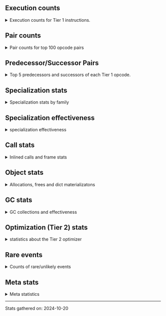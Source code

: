 ## Execution counts

<details>
<summary> Execution counts for Tier 1 instructions. </summary>


The "miss ratio" column shows the percentage of times the instruction
executed that it deoptimized. When this happens, the base unspecialized
instruction is not counted.

<table>
<thead>
<tr>
<th align="left">Name</th>
<th align="right">Base Count</th>
<th align="right">Head Count</th>
<th align="right">Change</th>
</tr>
</thead>
<tbody>
<tr>
<td align="left">JUMP_BACKWARD</td>
<td align="right">61,138,950</td>
<td align="right">15,171</td>
<td align="right">-100.0%</td>
</tr>
<tr>
<td align="left">FOR_ITER_LIST</td>
<td align="right">6,237,100</td>
<td align="right">4,960</td>
<td align="right">-99.9%</td>
</tr>
<tr>
<td align="left">CALL_ISINSTANCE</td>
<td align="right">5,337,130</td>
<td align="right">8,782</td>
<td align="right">-99.8%</td>
</tr>
<tr>
<td align="left">FOR_ITER_RANGE</td>
<td align="right">88,320</td>
<td align="right">840</td>
<td align="right">-99.0%</td>
</tr>
<tr>
<td align="left">CONVERT_VALUE</td>
<td align="right">6,060</td>
<td align="right">1,060</td>
<td align="right">-82.5%</td>
</tr>
<tr>
<td align="left">FOR_ITER_TUPLE</td>
<td align="right">75,801,030</td>
<td align="right">13,624,637</td>
<td align="right">-82.0%</td>
</tr>
<tr>
<td align="left">STORE_SUBSCR_LIST_INT</td>
<td align="right">4,780</td>
<td align="right">920</td>
<td align="right">-80.8%</td>
</tr>
<tr>
<td align="left">LIST_APPEND</td>
<td align="right">42,367,560</td>
<td align="right">8,860,014</td>
<td align="right">-79.1%</td>
</tr>
<tr>
<td align="left">BUILD_STRING</td>
<td align="right">11,080</td>
<td align="right">3,060</td>
<td align="right">-72.4%</td>
</tr>
<tr>
<td align="left">FORMAT_SIMPLE</td>
<td align="right">13,100</td>
<td align="right">3,980</td>
<td align="right">-69.6%</td>
</tr>
<tr>
<td align="left">CALL_BUILTIN_FAST_WITH_KEYWORDS</td>
<td align="right">25,580</td>
<td align="right">8,180</td>
<td align="right">-68.0%</td>
</tr>
<tr>
<td align="left">STORE_FAST_LOAD_FAST</td>
<td align="right">8,100</td>
<td align="right">2,820</td>
<td align="right">-65.2%</td>
</tr>
<tr>
<td align="left">SWAP</td>
<td align="right">50,767,240</td>
<td align="right">17,973,428</td>
<td align="right">-64.6%</td>
</tr>
<tr>
<td align="left">UNPACK_SEQUENCE_TWO_TUPLE</td>
<td align="right">12,520</td>
<td align="right">4,540</td>
<td align="right">-63.7%</td>
</tr>
<tr>
<td align="left">LOAD_NAME</td>
<td align="right">66,560</td>
<td align="right">24,220</td>
<td align="right">-63.6%</td>
</tr>
<tr>
<td align="left">BINARY_SUBSCR_LIST_INT</td>
<td align="right">1,720</td>
<td align="right">680</td>
<td align="right">-60.5%</td>
</tr>
<tr>
<td align="left">STORE_FAST</td>
<td align="right">125,118,640</td>
<td align="right">59,035,239</td>
<td align="right">-52.8%</td>
</tr>
<tr>
<td align="left">CALL_NON_PY_GENERAL</td>
<td align="right">81,239,300</td>
<td align="right">39,122,614</td>
<td align="right">-51.8%</td>
</tr>
<tr>
<td align="left">STORE_FAST_STORE_FAST</td>
<td align="right">7,960</td>
<td align="right">3,840</td>
<td align="right">-51.8%</td>
</tr>
<tr>
<td align="left">LOAD_ATTR_MODULE</td>
<td align="right">45,660</td>
<td align="right">23,324</td>
<td align="right">-48.9%</td>
</tr>
<tr>
<td align="left">CALL_TYPE_1</td>
<td align="right">16,836,580</td>
<td align="right">8,856,734</td>
<td align="right">-47.4%</td>
</tr>
<tr>
<td align="left">LOAD_FAST_AND_CLEAR</td>
<td align="right">16,837,500</td>
<td align="right">8,858,054</td>
<td align="right">-47.4%</td>
</tr>
<tr>
<td align="left">BUILD_LIST</td>
<td align="right">16,841,920</td>
<td align="right">8,862,474</td>
<td align="right">-47.4%</td>
</tr>
<tr>
<td align="left">CALL_METHOD_DESCRIPTOR_NOARGS</td>
<td align="right">3,180</td>
<td align="right">1,760</td>
<td align="right">-44.7%</td>
</tr>
<tr>
<td align="left">TO_BOOL_STR</td>
<td align="right">7,540</td>
<td align="right">4,220</td>
<td align="right">-44.0%</td>
</tr>
<tr>
<td align="left">POP_TOP</td>
<td align="right">12,981,880</td>
<td align="right">7,665,038</td>
<td align="right">-41.0%</td>
</tr>
<tr>
<td align="left">LOAD_ATTR_METHOD_NO_DICT</td>
<td align="right">34,060</td>
<td align="right">20,400</td>
<td align="right">-40.1%</td>
</tr>
<tr>
<td align="left">CALL_METHOD_DESCRIPTOR_O</td>
<td align="right">12,040</td>
<td align="right">7,400</td>
<td align="right">-38.5%</td>
</tr>
<tr>
<td align="left">STORE_SUBSCR_DICT</td>
<td align="right">8,120</td>
<td align="right">5,200</td>
<td align="right">-36.0%</td>
</tr>
<tr>
<td align="left">BINARY_SLICE</td>
<td align="right">1,200</td>
<td align="right">780</td>
<td align="right">-35.0%</td>
</tr>
<tr>
<td align="left">LOAD_GLOBAL_MODULE</td>
<td align="right">180,798,770</td>
<td align="right">117,631,890</td>
<td align="right">-34.9%</td>
</tr>
<tr>
<td align="left">TO_BOOL_NONE</td>
<td align="right">1,700</td>
<td align="right">1,120</td>
<td align="right">-34.1%</td>
</tr>
<tr>
<td align="left">LOAD_FAST</td>
<td align="right">154,387,480</td>
<td align="right">101,803,368</td>
<td align="right">-34.1%</td>
</tr>
<tr>
<td align="left">GET_ITER</td>
<td align="right">26,186,320</td>
<td align="right">17,724,146</td>
<td align="right">-32.3%</td>
</tr>
<tr>
<td align="left">STORE_NAME</td>
<td align="right">28,920</td>
<td align="right">20,020</td>
<td align="right">-30.8%</td>
</tr>
<tr>
<td align="left">BINARY_SUBSCR_GETITEM</td>
<td align="right">960</td>
<td align="right">680</td>
<td align="right">-29.2%</td>
</tr>
<tr>
<td align="left">BINARY_SUBSCR_STR_INT</td>
<td align="right">3,240</td>
<td align="right">2,340</td>
<td align="right">-27.8%</td>
</tr>
<tr>
<td align="left">COMPARE_OP_FLOAT</td>
<td align="right">360</td>
<td align="right">260</td>
<td align="right">-27.8%</td>
</tr>
<tr>
<td align="left">BINARY_OP_ADD_UNICODE</td>
<td align="right">8,720</td>
<td align="right">6,300</td>
<td align="right">-27.8%</td>
</tr>
<tr>
<td align="left">CALL_BOUND_METHOD_EXACT_ARGS</td>
<td align="right">4,440</td>
<td align="right">3,240</td>
<td align="right">-27.0%</td>
</tr>
<tr>
<td align="left">CONTAINS_OP_SET</td>
<td align="right">6,060</td>
<td align="right">4,440</td>
<td align="right">-26.7%</td>
</tr>
<tr>
<td align="left">EXTENDED_ARG</td>
<td align="right">11,440</td>
<td align="right">8,480</td>
<td align="right">-25.9%</td>
</tr>
<tr>
<td align="left">LOAD_GLOBAL_BUILTIN</td>
<td align="right">54,492,800</td>
<td align="right">40,540,906</td>
<td align="right">-25.6%</td>
</tr>
<tr>
<td align="left">POP_JUMP_IF_NOT_NONE</td>
<td align="right">13,320</td>
<td align="right">9,918</td>
<td align="right">-25.5%</td>
</tr>
<tr>
<td align="left">CALL_PY_EXACT_ARGS</td>
<td align="right">31,680,840</td>
<td align="right">23,716,918</td>
<td align="right">-25.1%</td>
</tr>
<tr>
<td align="left">MAP_ADD</td>
<td align="right">8,740</td>
<td align="right">6,620</td>
<td align="right">-24.3%</td>
</tr>
<tr>
<td align="left">CONTAINS_OP_DICT</td>
<td align="right">7,110</td>
<td align="right">5,402</td>
<td align="right">-24.0%</td>
</tr>
<tr>
<td align="left">CALL_BUILTIN_O</td>
<td align="right">5,840</td>
<td align="right">4,600</td>
<td align="right">-21.2%</td>
</tr>
<tr>
<td align="left">BINARY_OP_ADD_INT</td>
<td align="right">3,780</td>
<td align="right">2,980</td>
<td align="right">-21.2%</td>
</tr>
<tr>
<td align="left">FOR_ITER</td>
<td align="right">5,201,240</td>
<td align="right">4,110,600</td>
<td align="right">-21.0%</td>
</tr>
<tr>
<td align="left">RESUME_CHECK</td>
<td align="right">41,792,450</td>
<td align="right">33,170,089</td>
<td align="right">-20.6%</td>
</tr>
<tr>
<td align="left">STORE_SUBSCR</td>
<td align="right">920</td>
<td align="right">740</td>
<td align="right">-19.6%</td>
</tr>
<tr>
<td align="left">LOAD_ATTR_METHOD_WITH_VALUES</td>
<td align="right">4,400</td>
<td align="right">3,540</td>
<td align="right">-19.5%</td>
</tr>
<tr>
<td align="left">COMPARE_OP_STR</td>
<td align="right">8,340</td>
<td align="right">6,780</td>
<td align="right">-18.7%</td>
</tr>
<tr>
<td align="left">LOAD_ATTR_INSTANCE_VALUE</td>
<td align="right">29,220</td>
<td align="right">23,900</td>
<td align="right">-18.2%</td>
</tr>
<tr>
<td align="left">BINARY_OP_SUBTRACT_INT</td>
<td align="right">2,540</td>
<td align="right">2,080</td>
<td align="right">-18.1%</td>
</tr>
<tr>
<td align="left">STORE_ATTR</td>
<td align="right">6,760</td>
<td align="right">5,640</td>
<td align="right">-16.6%</td>
</tr>
<tr>
<td align="left">LOAD_SPECIAL</td>
<td align="right">4,000</td>
<td align="right">3,360</td>
<td align="right">-16.0%</td>
</tr>
<tr>
<td align="left">CALL_BUILTIN_CLASS</td>
<td align="right">2,680</td>
<td align="right">2,260</td>
<td align="right">-15.7%</td>
</tr>
<tr>
<td align="left">CALL_LEN</td>
<td align="right">9,440</td>
<td align="right">7,980</td>
<td align="right">-15.5%</td>
</tr>
<tr>
<td align="left">COMPARE_OP_INT</td>
<td align="right">11,600</td>
<td align="right">9,840</td>
<td align="right">-15.2%</td>
</tr>
<tr>
<td align="left">PUSH_NULL</td>
<td align="right">4,774,880</td>
<td align="right">4,113,822</td>
<td align="right">-13.8%</td>
</tr>
<tr>
<td align="left">CALL_PY_GENERAL</td>
<td align="right">4,758,660</td>
<td align="right">4,102,022</td>
<td align="right">-13.8%</td>
</tr>
<tr>
<td align="left">BINARY_SUBSCR_DICT</td>
<td align="right">2,660</td>
<td align="right">2,300</td>
<td align="right">-13.5%</td>
</tr>
<tr>
<td align="left">TO_BOOL_INT</td>
<td align="right">2,480</td>
<td align="right">2,160</td>
<td align="right">-12.9%</td>
</tr>
<tr>
<td align="left">LOAD_FAST_LOAD_FAST</td>
<td align="right">50,798,650</td>
<td align="right">44,862,432</td>
<td align="right">-11.7%</td>
</tr>
<tr>
<td align="left">STORE_ATTR_INSTANCE_VALUE</td>
<td align="right">11,400</td>
<td align="right">10,160</td>
<td align="right">-10.9%</td>
</tr>
<tr>
<td align="left">LOAD_FAST_CHECK</td>
<td align="right">940</td>
<td align="right">840</td>
<td align="right">-10.6%</td>
</tr>
<tr>
<td align="left">DICT_MERGE</td>
<td align="right">1,000</td>
<td align="right">900</td>
<td align="right">-10.0%</td>
</tr>
<tr>
<td align="left">BINARY_SUBSCR_TUPLE_INT</td>
<td align="right">2,640</td>
<td align="right">2,400</td>
<td align="right">-9.1%</td>
</tr>
<tr>
<td align="left">BUILD_TUPLE</td>
<td align="right">7,660</td>
<td align="right">7,060</td>
<td align="right">-7.8%</td>
</tr>
<tr>
<td align="left">NOP</td>
<td align="right">9,519,280</td>
<td align="right">8,867,874</td>
<td align="right">-6.8%</td>
</tr>
<tr>
<td align="left">CALL_LIST_APPEND</td>
<td align="right">2,060</td>
<td align="right">1,920</td>
<td align="right">-6.8%</td>
</tr>
<tr>
<td align="left">TO_BOOL_LIST</td>
<td align="right">1,220</td>
<td align="right">1,160</td>
<td align="right">-4.9%</td>
</tr>
<tr>
<td align="left">COPY</td>
<td align="right">12,760</td>
<td align="right">12,260</td>
<td align="right">-3.9%</td>
</tr>
<tr>
<td align="left">CONTAINS_OP</td>
<td align="right">16,846,200</td>
<td align="right">16,217,122</td>
<td align="right">-3.7%</td>
</tr>
<tr>
<td align="left">LOAD_ATTR_SLOT</td>
<td align="right">4,800</td>
<td align="right">4,660</td>
<td align="right">-2.9%</td>
</tr>
<tr>
<td align="left">POP_JUMP_IF_FALSE</td>
<td align="right">40,781,750</td>
<td align="right">40,138,249</td>
<td align="right">-1.6%</td>
</tr>
<tr>
<td align="left">BINARY_OP</td>
<td align="right">5,840</td>
<td align="right">5,780</td>
<td align="right">-1.0%</td>
</tr>
<tr>
<td align="left">LOAD_DEREF</td>
<td align="right">8,760</td>
<td align="right">8,680</td>
<td align="right">-0.9%</td>
</tr>
<tr>
<td align="left">POP_JUMP_IF_NONE</td>
<td align="right">1,070,480</td>
<td align="right">1,078,632</td>
<td align="right">0.8%</td>
</tr>
<tr>
<td align="left">CALL_FUNCTION_EX</td>
<td align="right">16,837,640</td>
<td align="right">16,874,504</td>
<td align="right">0.2%</td>
</tr>
<tr>
<td align="left">RETURN_VALUE</td>
<td align="right">32,762,210</td>
<td align="right">32,822,589</td>
<td align="right">0.2%</td>
</tr>
<tr>
<td align="left">LOAD_ATTR</td>
<td align="right">12,356,800</td>
<td align="right">12,379,418</td>
<td align="right">0.2%</td>
</tr>
<tr>
<td align="left">LOAD_ATTR_CLASS</td>
<td align="right">9,503,160</td>
<td align="right">9,519,544</td>
<td align="right">0.2%</td>
</tr>
<tr>
<td align="left">JUMP_FORWARD</td>
<td align="right">4,755,160</td>
<td align="right">4,763,172</td>
<td align="right">0.2%</td>
</tr>
<tr>
<td align="left">TO_BOOL_BOOL</td>
<td align="right">16,035,230</td>
<td align="right">16,010,424</td>
<td align="right">-0.2%</td>
</tr>
<tr>
<td align="left">IS_OP</td>
<td align="right">43,797,240</td>
<td align="right">43,856,320</td>
<td align="right">0.1%</td>
</tr>
<tr>
<td align="left">BUILD_MAP</td>
<td align="right">4,759,910</td>
<td align="right">4,766,314</td>
<td align="right">0.1%</td>
</tr>
<tr>
<td align="left">POP_JUMP_IF_TRUE</td>
<td align="right">39,622,460</td>
<td align="right">39,660,422</td>
<td align="right">0.1%</td>
</tr>
<tr>
<td align="left">LOAD_CONST</td>
<td align="right">26,201,210</td>
<td align="right">26,185,256</td>
<td align="right">-0.1%</td>
</tr>
<tr>
<td align="left">RETURN_CONST</td>
<td align="right">5,345,120</td>
<td align="right">5,343,940</td>
<td align="right">-0.0%</td>
</tr>
<tr>
<td align="left">CALL_BUILTIN_FAST</td>
<td align="right">15,993,060</td>
<td align="right">15,990,453</td>
<td align="right">-0.0%</td>
</tr>
<tr>
<td align="left">CALL_METHOD_DESCRIPTOR_FAST</td>
<td align="right">4,768,220</td>
<td align="right">4,768,652</td>
<td align="right">0.0%</td>
</tr>
<tr>
<td align="left">BINARY_SUBSCR</td>
<td align="right">251,520</td>
<td align="right">251,518</td>
<td align="right">-0.0%</td>
</tr>
<tr>
<td align="left">INTERPRETER_EXIT</td>
<td align="right">5,343,150</td>
<td align="right">5,343,149</td>
<td align="right">-0.0%</td>
</tr>
<tr>
<td align="left">LOAD_ATTR_CLASS_WITH_METACLASS_CHECK</td>
<td align="right">4,165,800</td>
<td align="right">4,165,800</td>
<td align="right">0.0%</td>
</tr>
<tr>
<td align="left">CHECK_EXC_MATCH</td>
<td align="right">3,687,900</td>
<td align="right">3,687,900</td>
<td align="right">0.0%</td>
</tr>
<tr>
<td align="left">POP_EXCEPT</td>
<td align="right">3,687,900</td>
<td align="right">3,687,900</td>
<td align="right">0.0%</td>
</tr>
<tr>
<td align="left">PUSH_EXC_INFO</td>
<td align="right">3,687,900</td>
<td align="right">3,687,900</td>
<td align="right">0.0%</td>
</tr>
<tr>
<td align="left">RAISE_VARARGS</td>
<td align="right">3,686,400</td>
<td align="right">3,686,400</td>
<td align="right">0.0%</td>
</tr>
<tr>
<td align="left">MAKE_FUNCTION</td>
<td align="right">8,800</td>
<td align="right">8,800</td>
<td align="right">0.0%</td>
</tr>
<tr>
<td align="left">CALL</td>
<td align="right">5,860</td>
<td align="right">5,860</td>
<td align="right">0.0%</td>
</tr>
<tr>
<td align="left">COPY_FREE_VARS</td>
<td align="right">4,500</td>
<td align="right">4,500</td>
<td align="right">0.0%</td>
</tr>
<tr>
<td align="left">LOAD_GLOBAL</td>
<td align="right">4,500</td>
<td align="right">4,500</td>
<td align="right">0.0%</td>
</tr>
<tr>
<td align="left">LOAD_SUPER_ATTR_METHOD</td>
<td align="right">3,480</td>
<td align="right">3,480</td>
<td align="right">0.0%</td>
</tr>
<tr>
<td align="left">SET_FUNCTION_ATTRIBUTE</td>
<td align="right">3,240</td>
<td align="right">3,240</td>
<td align="right">0.0%</td>
</tr>
<tr>
<td align="left">MAKE_CELL</td>
<td align="right">2,900</td>
<td align="right">2,900</td>
<td align="right">0.0%</td>
</tr>
<tr>
<td align="left">STORE_DEREF</td>
<td align="right">2,760</td>
<td align="right">2,760</td>
<td align="right">0.0%</td>
</tr>
<tr>
<td align="left">TO_BOOL</td>
<td align="right">2,180</td>
<td align="right">2,180</td>
<td align="right">0.0%</td>
</tr>
<tr>
<td align="left">CALL_KW_PY</td>
<td align="right">1,960</td>
<td align="right">1,960</td>
<td align="right">0.0%</td>
</tr>
<tr>
<td align="left">EXIT_INIT_CHECK</td>
<td align="right">1,680</td>
<td align="right">1,680</td>
<td align="right">0.0%</td>
</tr>
<tr>
<td align="left">CALL_ALLOC_AND_ENTER_INIT</td>
<td align="right">1,680</td>
<td align="right">1,680</td>
<td align="right">0.0%</td>
</tr>
<tr>
<td align="left">YIELD_VALUE</td>
<td align="right">1,640</td>
<td align="right">1,640</td>
<td align="right">0.0%</td>
</tr>
<tr>
<td align="left">COMPARE_OP</td>
<td align="right">1,600</td>
<td align="right">1,600</td>
<td align="right">0.0%</td>
</tr>
<tr>
<td align="left">RESUME</td>
<td align="right">1,480</td>
<td align="right">1,480</td>
<td align="right">0.0%</td>
</tr>
<tr>
<td align="left">IMPORT_NAME</td>
<td align="right">1,340</td>
<td align="right">1,340</td>
<td align="right">0.0%</td>
</tr>
<tr>
<td align="left">LIST_EXTEND</td>
<td align="right">1,260</td>
<td align="right">1,260</td>
<td align="right">0.0%</td>
</tr>
<tr>
<td align="left">IMPORT_FROM</td>
<td align="right">1,120</td>
<td align="right">1,120</td>
<td align="right">0.0%</td>
</tr>
<tr>
<td align="left">LOAD_ATTR_PROPERTY</td>
<td align="right">960</td>
<td align="right">960</td>
<td align="right">0.0%</td>
</tr>
<tr>
<td align="left">JUMP_BACKWARD_NO_INTERRUPT</td>
<td align="right">920</td>
<td align="right">920</td>
<td align="right">0.0%</td>
</tr>
<tr>
<td align="left">STORE_ATTR_SLOT</td>
<td align="right">900</td>
<td align="right">900</td>
<td align="right">0.0%</td>
</tr>
<tr>
<td align="left">RERAISE</td>
<td align="right">880</td>
<td align="right">880</td>
<td align="right">0.0%</td>
</tr>
<tr>
<td align="left">CALL_INTRINSIC_1</td>
<td align="right">800</td>
<td align="right">800</td>
<td align="right">0.0%</td>
</tr>
<tr>
<td align="left">CALL_STR_1</td>
<td align="right">760</td>
<td align="right">760</td>
<td align="right">0.0%</td>
</tr>
<tr>
<td align="left">UNPACK_SEQUENCE_TUPLE</td>
<td align="right">720</td>
<td align="right">720</td>
<td align="right">0.0%</td>
</tr>
<tr>
<td align="left">RETURN_GENERATOR</td>
<td align="right">600</td>
<td align="right">600</td>
<td align="right">0.0%</td>
</tr>
<tr>
<td align="left">LOAD_BUILD_CLASS</td>
<td align="right">540</td>
<td align="right">540</td>
<td align="right">0.0%</td>
</tr>
<tr>
<td align="left">CALL_TUPLE_1</td>
<td align="right">460</td>
<td align="right">460</td>
<td align="right">0.0%</td>
</tr>
<tr>
<td align="left">CALL_METHOD_DESCRIPTOR_FAST_WITH_KEYWORDS</td>
<td align="right">400</td>
<td align="right">400</td>
<td align="right">0.0%</td>
</tr>
<tr>
<td align="left">LOAD_LOCALS</td>
<td align="right">380</td>
<td align="right">380</td>
<td align="right">0.0%</td>
</tr>
<tr>
<td align="left">DICT_UPDATE</td>
<td align="right">300</td>
<td align="right">300</td>
<td align="right">0.0%</td>
</tr>
<tr>
<td align="left">CALL_KW_NON_PY</td>
<td align="right">260</td>
<td align="right">260</td>
<td align="right">0.0%</td>
</tr>
<tr>
<td align="left">DELETE_SUBSCR</td>
<td align="right">240</td>
<td align="right">240</td>
<td align="right">0.0%</td>
</tr>
<tr>
<td align="left">UNPACK_SEQUENCE</td>
<td align="right">240</td>
<td align="right">240</td>
<td align="right">0.0%</td>
</tr>
<tr>
<td align="left">LOAD_ATTR_METHOD_LAZY_DICT</td>
<td align="right">180</td>
<td align="right">180</td>
<td align="right">0.0%</td>
</tr>
<tr>
<td align="left">BINARY_OP_INPLACE_ADD_UNICODE</td>
<td align="right">160</td>
<td align="right">160</td>
<td align="right">0.0%</td>
</tr>
<tr>
<td align="left">BUILD_SET</td>
<td align="right">160</td>
<td align="right">160</td>
<td align="right">0.0%</td>
</tr>
<tr>
<td align="left">DELETE_NAME</td>
<td align="right">160</td>
<td align="right">160</td>
<td align="right">0.0%</td>
</tr>
<tr>
<td align="left">UNARY_NOT</td>
<td align="right">140</td>
<td align="right">140</td>
<td align="right">0.0%</td>
</tr>
<tr>
<td align="left">BINARY_OP_MULTIPLY_INT</td>
<td align="right">140</td>
<td align="right">140</td>
<td align="right">0.0%</td>
</tr>
<tr>
<td align="left">FOR_ITER_GEN</td>
<td align="right">120</td>
<td align="right">120</td>
<td align="right">0.0%</td>
</tr>
<tr>
<td align="left">LOAD_SUPER_ATTR_ATTR</td>
<td align="right">80</td>
<td align="right">80</td>
<td align="right">0.0%</td>
</tr>
<tr>
<td align="left">UNARY_NEGATIVE</td>
<td align="right">60</td>
<td align="right">60</td>
<td align="right">0.0%</td>
</tr>
<tr>
<td align="left">CALL_KW</td>
<td align="right">60</td>
<td align="right">60</td>
<td align="right">0.0%</td>
</tr>
<tr>
<td align="left">BINARY_OP_SUBTRACT_FLOAT</td>
<td align="right">60</td>
<td align="right">60</td>
<td align="right">0.0%</td>
</tr>
<tr>
<td align="left">LOAD_ATTR_NONDESCRIPTOR_NO_DICT</td>
<td align="right">60</td>
<td align="right">60</td>
<td align="right">0.0%</td>
</tr>
<tr>
<td align="left">STORE_SLICE</td>
<td align="right">20</td>
<td align="right">20</td>
<td align="right">0.0%</td>
</tr>
<tr>
<td align="left">END_FOR</td>
<td align="right">20</td>
<td align="right">20</td>
<td align="right">0.0%</td>
</tr>
<tr>
<td align="left">UNARY_INVERT</td>
<td align="right">20</td>
<td align="right">20</td>
<td align="right">0.0%</td>
</tr>
<tr>
<td align="left">ENTER_EXECUTOR</td>
<td align="right"></td>
<td align="right">21,819,316</td>
<td align="right"></td>
</tr>
</tbody>
</table>


</details>

## Pair counts

<details>
<summary> Pair counts for top 100 opcode pairs </summary>


Pairs of specialized operations that deoptimize and are then followed by
the corresponding unspecialized instruction are not counted as pairs.

Not included in comparative output.


</details>

## Predecessor/Successor Pairs

<details>
<summary> Top 5 predecessors and successors of each Tier 1 opcode. </summary>


This does not include the unspecialized instructions that occur after a
specialized instruction deoptimizes.

Not included in comparative output.


</details>

## Specialization stats

<details>
<summary> Specialization stats by family </summary>

### BINARY_OP

<details>
<summary> specialization stats for BINARY_OP family </summary>

<table>
<thead>
<tr>
<th align="left">Kind</th>
<th align="right">Base Count</th>
<th align="right">Base Ratio</th>
<th align="right">Head Count</th>
<th align="right">Head Ratio</th>
<th align="right">Change</th>
</tr>
</thead>
<tbody>
<tr>
<td align="left">
hit
<details>
<summary>ⓘ</summary>

Specialized instructions that complete.
</details>
</td>
<td align="right">15,400</td>
<td align="right">72.5%</td>
<td align="right">11,720</td>
<td align="right">67.0%</td>
<td align="right">-23.9%</td>
</tr>
<tr>
<td align="left">
deferred
<details>
<summary>ⓘ</summary>

Lists the number of "deferred" (i.e. not specialized) instructions executed.
</details>
</td>
<td align="right">5,280</td>
<td align="right">24.9%</td>
<td align="right">5,220</td>
<td align="right">29.8%</td>
<td align="right">-1.1%</td>
</tr>
</tbody>
</table>

<table>
<thead>
<tr>
<th align="left">Success</th>
<th align="right">Base Count</th>
<th align="right">Base Ratio</th>
<th align="right">Head Count</th>
<th align="right">Head Ratio</th>
<th align="right">Change</th>
</tr>
</thead>
<tbody>
<tr>
<td align="left">Success</td>
<td align="right">320</td>
<td align="right">57.1%</td>
<td align="right">320</td>
<td align="right">57.1%</td>
<td align="right">0.0%</td>
</tr>
<tr>
<td align="left">Failure</td>
<td align="right">240</td>
<td align="right">42.9%</td>
<td align="right">240</td>
<td align="right">42.9%</td>
<td align="right">0.0%</td>
</tr>
</tbody>
</table>

<table>
<thead>
<tr>
<th align="left">Failure kind</th>
<th align="right">Base Count</th>
<th align="right">Base Ratio</th>
<th align="right">Head Count</th>
<th align="right">Head Ratio</th>
<th align="right">Change</th>
</tr>
</thead>
<tbody>
<tr>
<td align="left">or</td>
<td align="right">100</td>
<td align="right">41.7%</td>
<td align="right">100</td>
<td align="right">41.7%</td>
<td align="right">0.0%</td>
</tr>
<tr>
<td align="left">and int</td>
<td align="right">80</td>
<td align="right">33.3%</td>
<td align="right">80</td>
<td align="right">33.3%</td>
<td align="right">0.0%</td>
</tr>
<tr>
<td align="left">power</td>
<td align="right">60</td>
<td align="right">25.0%</td>
<td align="right">60</td>
<td align="right">25.0%</td>
<td align="right">0.0%</td>
</tr>
</tbody>
</table>


</details>

### BINARY_SLICE

<details>
<summary> specialization stats for BINARY_SLICE family </summary>

<table>
<thead>
<tr>
<th align="left">Kind</th>
<th align="right">Base Count</th>
<th align="right">Base Ratio</th>
<th align="right">Head Count</th>
<th align="right">Head Ratio</th>
<th align="right">Change</th>
</tr>
</thead>
<tbody>
<tr>
<td align="left">
deferred
<details>
<summary>ⓘ</summary>

Lists the number of "deferred" (i.e. not specialized) instructions executed.
</details>
</td>
<td align="right">1,200</td>
<td align="right">100.0%</td>
<td align="right">780</td>
<td align="right">100.0%</td>
<td align="right">-35.0%</td>
</tr>
</tbody>
</table>


</details>

### BINARY_SUBSCR

<details>
<summary> specialization stats for BINARY_SUBSCR family </summary>

<table>
<thead>
<tr>
<th align="left">Kind</th>
<th align="right">Base Count</th>
<th align="right">Base Ratio</th>
<th align="right">Head Count</th>
<th align="right">Head Ratio</th>
<th align="right">Change</th>
</tr>
</thead>
<tbody>
<tr>
<td align="left">
hit
<details>
<summary>ⓘ</summary>

Specialized instructions that complete.
</details>
</td>
<td align="right">10,980</td>
<td align="right">4.2%</td>
<td align="right">8,160</td>
<td align="right">3.1%</td>
<td align="right">-25.7%</td>
</tr>
<tr>
<td align="left">
deferred
<details>
<summary>ⓘ</summary>

Lists the number of "deferred" (i.e. not specialized) instructions executed.
</details>
</td>
<td align="right">251,060</td>
<td align="right">95.6%</td>
<td align="right">251,058</td>
<td align="right">96.6%</td>
<td align="right">-0.0%</td>
</tr>
<tr>
<td align="left">
miss
<details>
<summary>ⓘ</summary>

Specialized instructions that deopt.
</details>
</td>
<td align="right">240</td>
<td align="right">0.1%</td>
<td align="right">240</td>
<td align="right">0.1%</td>
<td align="right">0.0%</td>
</tr>
</tbody>
</table>

<table>
<thead>
<tr>
<th align="left">Success</th>
<th align="right">Base Count</th>
<th align="right">Base Ratio</th>
<th align="right">Head Count</th>
<th align="right">Head Ratio</th>
<th align="right">Change</th>
</tr>
</thead>
<tbody>
<tr>
<td align="left">Success</td>
<td align="right">80</td>
<td align="right">16.7%</td>
<td align="right">80</td>
<td align="right">16.7%</td>
<td align="right">0.0%</td>
</tr>
<tr>
<td align="left">Failure</td>
<td align="right">400</td>
<td align="right">83.3%</td>
<td align="right">400</td>
<td align="right">83.3%</td>
<td align="right">0.0%</td>
</tr>
</tbody>
</table>

<table>
<thead>
<tr>
<th align="left">Failure kind</th>
<th align="right">Base Count</th>
<th align="right">Base Ratio</th>
<th align="right">Head Count</th>
<th align="right">Head Ratio</th>
<th align="right">Change</th>
</tr>
</thead>
<tbody>
<tr>
<td align="left">other</td>
<td align="right">380</td>
<td align="right">95.0%</td>
<td align="right">380</td>
<td align="right">95.0%</td>
<td align="right">0.0%</td>
</tr>
<tr>
<td align="left">out of range</td>
<td align="right">20</td>
<td align="right">5.0%</td>
<td align="right">20</td>
<td align="right">5.0%</td>
<td align="right">0.0%</td>
</tr>
</tbody>
</table>


</details>

### CALL

<details>
<summary> specialization stats for CALL family </summary>

<table>
<thead>
<tr>
<th align="left">Kind</th>
<th align="right">Base Count</th>
<th align="right">Base Ratio</th>
<th align="right">Head Count</th>
<th align="right">Head Ratio</th>
<th align="right">Change</th>
</tr>
</thead>
<tbody>
<tr>
<td align="left">
hit
<details>
<summary>ⓘ</summary>

Specialized instructions that complete.
</details>
</td>
<td align="right">74,685,330</td>
<td align="right">100.0%</td>
<td align="right">53,382,039</td>
<td align="right">100.0%</td>
<td align="right">-28.5%</td>
</tr>
<tr>
<td align="left">
miss
<details>
<summary>ⓘ</summary>

Specialized instructions that deopt.
</details>
</td>
<td align="right">3,500</td>
<td align="right">0.0%</td>
<td align="right">3,280</td>
<td align="right">0.0%</td>
<td align="right">-6.3%</td>
</tr>
<tr>
<td align="left">
deferred
<details>
<summary>ⓘ</summary>

Lists the number of "deferred" (i.e. not specialized) instructions executed.
</details>
</td>
<td align="right">4,180</td>
<td align="right">0.0%</td>
<td align="right">4,180</td>
<td align="right">0.0%</td>
<td align="right">0.0%</td>
</tr>
</tbody>
</table>

<table>
<thead>
<tr>
<th align="left">Success</th>
<th align="right">Base Count</th>
<th align="right">Base Ratio</th>
<th align="right">Head Count</th>
<th align="right">Head Ratio</th>
<th align="right">Change</th>
</tr>
</thead>
<tbody>
<tr>
<td align="left">Success</td>
<td align="right">1,760</td>
<td align="right">100.0%</td>
<td align="right">1,760</td>
<td align="right">100.0%</td>
<td align="right">0.0%</td>
</tr>
<tr>
<td align="left">Failure</td>
<td align="right">0</td>
<td align="right">0.0%</td>
<td align="right">0</td>
<td align="right">0.0%</td>
<td align="right"></td>
</tr>
</tbody>
</table>

<table>
<thead>
<tr>
<th align="left">Failure kind</th>
<th align="right">Base Count</th>
<th align="right">Base Ratio</th>
<th align="right">Head Count</th>
<th align="right">Head Ratio</th>
<th align="right">Change</th>
</tr>
</thead>
<tbody>
<tr>
<td align="left">init not python</td>
<td align="right">20</td>
<td align="right">20 / 0 !!</td>
<td align="right">20</td>
<td align="right">20 / 0 !!</td>
<td align="right">0.0%</td>
</tr>
</tbody>
</table>


</details>

### CALL_KW

<details>
<summary> specialization stats for CALL_KW family </summary>

<table>
<thead>
<tr>
<th align="left">Kind</th>
<th align="right">Base Count</th>
<th align="right">Base Ratio</th>
<th align="right">Head Count</th>
<th align="right">Head Ratio</th>
<th align="right">Change</th>
</tr>
</thead>
<tbody>
<tr>
<td align="left">
deferred
<details>
<summary>ⓘ</summary>

Lists the number of "deferred" (i.e. not specialized) instructions executed.
</details>
</td>
<td align="right">60</td>
<td align="right">100.0%</td>
<td align="right">60</td>
<td align="right">100.0%</td>
<td align="right">0.0%</td>
</tr>
</tbody>
</table>


</details>

### COMPARE_OP

<details>
<summary> specialization stats for COMPARE_OP family </summary>

<table>
<thead>
<tr>
<th align="left">Kind</th>
<th align="right">Base Count</th>
<th align="right">Base Ratio</th>
<th align="right">Head Count</th>
<th align="right">Head Ratio</th>
<th align="right">Change</th>
</tr>
</thead>
<tbody>
<tr>
<td align="left">
hit
<details>
<summary>ⓘ</summary>

Specialized instructions that complete.
</details>
</td>
<td align="right">20,260</td>
<td align="right">92.5%</td>
<td align="right">16,840</td>
<td align="right">91.1%</td>
<td align="right">-16.9%</td>
</tr>
<tr>
<td align="left">
deferred
<details>
<summary>ⓘ</summary>

Lists the number of "deferred" (i.e. not specialized) instructions executed.
</details>
</td>
<td align="right">1,500</td>
<td align="right">6.8%</td>
<td align="right">1,500</td>
<td align="right">8.1%</td>
<td align="right">0.0%</td>
</tr>
<tr>
<td align="left">
miss
<details>
<summary>ⓘ</summary>

Specialized instructions that deopt.
</details>
</td>
<td align="right">40</td>
<td align="right">0.2%</td>
<td align="right">40</td>
<td align="right">0.2%</td>
<td align="right">0.0%</td>
</tr>
</tbody>
</table>

<table>
<thead>
<tr>
<th align="left">Success</th>
<th align="right">Base Count</th>
<th align="right">Base Ratio</th>
<th align="right">Head Count</th>
<th align="right">Head Ratio</th>
<th align="right">Change</th>
</tr>
</thead>
<tbody>
<tr>
<td align="left">Success</td>
<td align="right">80</td>
<td align="right">80.0%</td>
<td align="right">80</td>
<td align="right">80.0%</td>
<td align="right">0.0%</td>
</tr>
<tr>
<td align="left">Failure</td>
<td align="right">20</td>
<td align="right">20.0%</td>
<td align="right">20</td>
<td align="right">20.0%</td>
<td align="right">0.0%</td>
</tr>
</tbody>
</table>

<table>
<thead>
<tr>
<th align="left">Failure kind</th>
<th align="right">Base Count</th>
<th align="right">Base Ratio</th>
<th align="right">Head Count</th>
<th align="right">Head Ratio</th>
<th align="right">Change</th>
</tr>
</thead>
<tbody>
<tr>
<td align="left">list</td>
<td align="right">20</td>
<td align="right">100.0%</td>
<td align="right">20</td>
<td align="right">100.0%</td>
<td align="right">0.0%</td>
</tr>
</tbody>
</table>


</details>

### CONTAINS_OP

<details>
<summary> specialization stats for CONTAINS_OP family </summary>

<table>
<thead>
<tr>
<th align="left">Kind</th>
<th align="right">Base Count</th>
<th align="right">Base Ratio</th>
<th align="right">Head Count</th>
<th align="right">Head Ratio</th>
<th align="right">Change</th>
</tr>
</thead>
<tbody>
<tr>
<td align="left">
hit
<details>
<summary>ⓘ</summary>

Specialized instructions that complete.
</details>
</td>
<td align="right">13,170</td>
<td align="right">0.1%</td>
<td align="right">9,842</td>
<td align="right">0.1%</td>
<td align="right">-25.3%</td>
</tr>
<tr>
<td align="left">
deferred
<details>
<summary>ⓘ</summary>

Lists the number of "deferred" (i.e. not specialized) instructions executed.
</details>
</td>
<td align="right">16,841,370</td>
<td align="right">99.9%</td>
<td align="right">16,212,485</td>
<td align="right">99.9%</td>
<td align="right">-3.7%</td>
</tr>
</tbody>
</table>

<table>
<thead>
<tr>
<th align="left">Success</th>
<th align="right">Base Count</th>
<th align="right">Base Ratio</th>
<th align="right">Head Count</th>
<th align="right">Head Ratio</th>
<th align="right">Change</th>
</tr>
</thead>
<tbody>
<tr>
<td align="left">Failure</td>
<td align="right">4,790</td>
<td align="right">99.2%</td>
<td align="right">4,597</td>
<td align="right">99.1%</td>
<td align="right">-4.0%</td>
</tr>
<tr>
<td align="left">Success</td>
<td align="right">40</td>
<td align="right">0.8%</td>
<td align="right">40</td>
<td align="right">0.9%</td>
<td align="right">0.0%</td>
</tr>
</tbody>
</table>

<table>
<thead>
<tr>
<th align="left">Failure kind</th>
<th align="right">Base Count</th>
<th align="right">Base Ratio</th>
<th align="right">Head Count</th>
<th align="right">Head Ratio</th>
<th align="right">Change</th>
</tr>
</thead>
<tbody>
<tr>
<td align="left">tuple</td>
<td align="right">1,380</td>
<td align="right">28.8%</td>
<td align="right">1,220</td>
<td align="right">26.5%</td>
<td align="right">-11.6%</td>
</tr>
<tr>
<td align="left">other</td>
<td align="right">3,370</td>
<td align="right">70.4%</td>
<td align="right">3,357</td>
<td align="right">73.0%</td>
<td align="right">-0.4%</td>
</tr>
<tr>
<td align="left">str</td>
<td align="right">20</td>
<td align="right">0.4%</td>
<td align="right"></td>
<td align="right"></td>
<td align="right"></td>
</tr>
<tr>
<td align="left">list</td>
<td align="right">20</td>
<td align="right">0.4%</td>
<td align="right">20</td>
<td align="right">0.4%</td>
<td align="right">0.0%</td>
</tr>
</tbody>
</table>


</details>

### FOR_ITER

<details>
<summary> specialization stats for FOR_ITER family </summary>

<table>
<thead>
<tr>
<th align="left">Kind</th>
<th align="right">Base Count</th>
<th align="right">Base Ratio</th>
<th align="right">Head Count</th>
<th align="right">Head Ratio</th>
<th align="right">Change</th>
</tr>
</thead>
<tbody>
<tr>
<td align="left">
hit
<details>
<summary>ⓘ</summary>

Specialized instructions that complete.
</details>
</td>
<td align="right">82,126,250</td>
<td align="right">94.0%</td>
<td align="right">13,630,557</td>
<td align="right">76.8%</td>
<td align="right">-83.4%</td>
</tr>
<tr>
<td align="left">
deferred
<details>
<summary>ⓘ</summary>

Lists the number of "deferred" (i.e. not specialized) instructions executed.
</details>
</td>
<td align="right">5,197,660</td>
<td align="right">6.0%</td>
<td align="right">4,107,820</td>
<td align="right">23.2%</td>
<td align="right">-21.0%</td>
</tr>
<tr>
<td align="left">
miss
<details>
<summary>ⓘ</summary>

Specialized instructions that deopt.
</details>
</td>
<td align="right">320</td>
<td align="right">0.0%</td>
<td align="right"></td>
<td align="right"></td>
<td align="right"></td>
</tr>
</tbody>
</table>

<table>
<thead>
<tr>
<th align="left">Success</th>
<th align="right">Base Count</th>
<th align="right">Base Ratio</th>
<th align="right">Head Count</th>
<th align="right">Head Ratio</th>
<th align="right">Change</th>
</tr>
</thead>
<tbody>
<tr>
<td align="left">Failure</td>
<td align="right">3,260</td>
<td align="right">91.1%</td>
<td align="right">2,460</td>
<td align="right">88.5%</td>
<td align="right">-24.5%</td>
</tr>
<tr>
<td align="left">Success</td>
<td align="right">320</td>
<td align="right">8.9%</td>
<td align="right">320</td>
<td align="right">11.5%</td>
<td align="right">0.0%</td>
</tr>
</tbody>
</table>

<table>
<thead>
<tr>
<th align="left">Failure kind</th>
<th align="right">Base Count</th>
<th align="right">Base Ratio</th>
<th align="right">Head Count</th>
<th align="right">Head Ratio</th>
<th align="right">Change</th>
</tr>
</thead>
<tbody>
<tr>
<td align="left">dict values</td>
<td align="right">840</td>
<td align="right">25.8%</td>
<td align="right">480</td>
<td align="right">19.5%</td>
<td align="right">-42.9%</td>
</tr>
<tr>
<td align="left">dict items</td>
<td align="right">480</td>
<td align="right">14.7%</td>
<td align="right">340</td>
<td align="right">13.8%</td>
<td align="right">-29.2%</td>
</tr>
<tr>
<td align="left">set</td>
<td align="right">1,680</td>
<td align="right">51.5%</td>
<td align="right">1,420</td>
<td align="right">57.7%</td>
<td align="right">-15.5%</td>
</tr>
<tr>
<td align="left">itertools</td>
<td align="right">180</td>
<td align="right">5.5%</td>
<td align="right">160</td>
<td align="right">6.5%</td>
<td align="right">-11.1%</td>
</tr>
<tr>
<td align="left">ascii string</td>
<td align="right">60</td>
<td align="right">1.8%</td>
<td align="right">60</td>
<td align="right">2.4%</td>
<td align="right">0.0%</td>
</tr>
<tr>
<td align="left">enumerate</td>
<td align="right">20</td>
<td align="right">0.6%</td>
<td align="right"></td>
<td align="right"></td>
<td align="right"></td>
</tr>
</tbody>
</table>


</details>

### LOAD_ATTR

<details>
<summary> specialization stats for LOAD_ATTR family </summary>

<table>
<thead>
<tr>
<th align="left">Kind</th>
<th align="right">Base Count</th>
<th align="right">Base Ratio</th>
<th align="right">Head Count</th>
<th align="right">Head Ratio</th>
<th align="right">Change</th>
</tr>
</thead>
<tbody>
<tr>
<td align="left">
hit
<details>
<summary>ⓘ</summary>

Specialized instructions that complete.
</details>
</td>
<td align="right">10,522,240</td>
<td align="right">40.2%</td>
<td align="right">10,496,308</td>
<td align="right">40.2%</td>
<td align="right">-0.2%</td>
</tr>
<tr>
<td align="left">
deferred
<details>
<summary>ⓘ</summary>

Lists the number of "deferred" (i.e. not specialized) instructions executed.
</details>
</td>
<td align="right">12,351,930</td>
<td align="right">47.2%</td>
<td align="right">12,374,581</td>
<td align="right">47.3%</td>
<td align="right">0.2%</td>
</tr>
<tr>
<td align="left">
deopt
<details>
<summary>ⓘ</summary>

Specialized instructions that deopt.
</details>
</td>
<td align="right">20</td>
<td align="right">0.0%</td>
<td align="right">20</td>
<td align="right">0.0%</td>
<td align="right">0.0%</td>
</tr>
<tr>
<td align="left">
miss
<details>
<summary>ⓘ</summary>

Specialized instructions that deopt.
</details>
</td>
<td align="right">3,266,060</td>
<td align="right">12.5%</td>
<td align="right">3,266,060</td>
<td align="right">12.5%</td>
<td align="right">0.0%</td>
</tr>
</tbody>
</table>

<table>
<thead>
<tr>
<th align="left">Success</th>
<th align="right">Base Count</th>
<th align="right">Base Ratio</th>
<th align="right">Head Count</th>
<th align="right">Head Ratio</th>
<th align="right">Change</th>
</tr>
</thead>
<tbody>
<tr>
<td align="left">Failure</td>
<td align="right">4,050</td>
<td align="right">6.1%</td>
<td align="right">4,017</td>
<td align="right">6.0%</td>
<td align="right">-0.8%</td>
</tr>
<tr>
<td align="left">Success</td>
<td align="right">62,460</td>
<td align="right">93.9%</td>
<td align="right">62,460</td>
<td align="right">94.0%</td>
<td align="right">0.0%</td>
</tr>
</tbody>
</table>

<table>
<thead>
<tr>
<th align="left">Failure kind</th>
<th align="right">Base Count</th>
<th align="right">Base Ratio</th>
<th align="right">Head Count</th>
<th align="right">Head Ratio</th>
<th align="right">Change</th>
</tr>
</thead>
<tbody>
<tr>
<td align="left">metaclass attribute</td>
<td align="right">3,870</td>
<td align="right">95.6%</td>
<td align="right">3,857</td>
<td align="right">96.0%</td>
<td align="right">-0.3%</td>
</tr>
<tr>
<td align="left">module attr not found</td>
<td align="right">60</td>
<td align="right">1.5%</td>
<td align="right">60</td>
<td align="right">1.5%</td>
<td align="right">0.0%</td>
</tr>
<tr>
<td align="left">method</td>
<td align="right">40</td>
<td align="right">1.0%</td>
<td align="right">40</td>
<td align="right">1.0%</td>
<td align="right">0.0%</td>
</tr>
<tr>
<td align="left">overridden</td>
<td align="right">20</td>
<td align="right">0.5%</td>
<td align="right">20</td>
<td align="right">0.5%</td>
<td align="right">0.0%</td>
</tr>
<tr>
<td align="left">expected error</td>
<td align="right">20</td>
<td align="right">0.5%</td>
<td align="right">20</td>
<td align="right">0.5%</td>
<td align="right">0.0%</td>
</tr>
<tr>
<td align="left">overriding descriptor</td>
<td align="right">20</td>
<td align="right">0.5%</td>
<td align="right">20</td>
<td align="right">0.5%</td>
<td align="right">0.0%</td>
</tr>
<tr>
<td align="left">class method obj</td>
<td align="right">20</td>
<td align="right">0.5%</td>
<td align="right"></td>
<td align="right"></td>
<td align="right"></td>
</tr>
</tbody>
</table>


</details>

### LOAD_GLOBAL

<details>
<summary> specialization stats for LOAD_GLOBAL family </summary>

<table>
<thead>
<tr>
<th align="left">Kind</th>
<th align="right">Base Count</th>
<th align="right">Base Ratio</th>
<th align="right">Head Count</th>
<th align="right">Head Ratio</th>
<th align="right">Change</th>
</tr>
</thead>
<tbody>
<tr>
<td align="left">
hit
<details>
<summary>ⓘ</summary>

Specialized instructions that complete.
</details>
</td>
<td align="right">235,274,590</td>
<td align="right">100.0%</td>
<td align="right">158,155,816</td>
<td align="right">100.0%</td>
<td align="right">-32.8%</td>
</tr>
<tr>
<td align="left">
deferred
<details>
<summary>ⓘ</summary>

Lists the number of "deferred" (i.e. not specialized) instructions executed.
</details>
</td>
<td align="right">2,300</td>
<td align="right">0.0%</td>
<td align="right">2,300</td>
<td align="right">0.0%</td>
<td align="right">0.0%</td>
</tr>
<tr>
<td align="left">
deopt
<details>
<summary>ⓘ</summary>

Specialized instructions that deopt.
</details>
</td>
<td align="right">540</td>
<td align="right">0.0%</td>
<td align="right">540</td>
<td align="right">0.0%</td>
<td align="right">0.0%</td>
</tr>
<tr>
<td align="left">
miss
<details>
<summary>ⓘ</summary>

Specialized instructions that deopt.
</details>
</td>
<td align="right">16,980</td>
<td align="right">0.0%</td>
<td align="right">16,980</td>
<td align="right">0.0%</td>
<td align="right">0.0%</td>
</tr>
</tbody>
</table>

<table>
<thead>
<tr>
<th align="left">Success</th>
<th align="right">Base Count</th>
<th align="right">Base Ratio</th>
<th align="right">Head Count</th>
<th align="right">Head Ratio</th>
<th align="right">Change</th>
</tr>
</thead>
<tbody>
<tr>
<td align="left">Success</td>
<td align="right">2,700</td>
<td align="right">100.0%</td>
<td align="right">2,700</td>
<td align="right">100.0%</td>
<td align="right">0.0%</td>
</tr>
<tr>
<td align="left">Failure</td>
<td align="right">0</td>
<td align="right">0.0%</td>
<td align="right">0</td>
<td align="right">0.0%</td>
<td align="right"></td>
</tr>
</tbody>
</table>


</details>

### LOAD_SUPER_ATTR

<details>
<summary> specialization stats for LOAD_SUPER_ATTR family </summary>

<table>
<thead>
<tr>
<th align="left">Kind</th>
<th align="right">Base Count</th>
<th align="right">Base Ratio</th>
<th align="right">Head Count</th>
<th align="right">Head Ratio</th>
<th align="right">Change</th>
</tr>
</thead>
<tbody>
<tr>
<td align="left">
hit
<details>
<summary>ⓘ</summary>

Specialized instructions that complete.
</details>
</td>
<td align="right">3,560</td>
<td align="right">100.0%</td>
<td align="right">3,560</td>
<td align="right">100.0%</td>
<td align="right">0.0%</td>
</tr>
</tbody>
</table>


</details>

### STORE_ATTR

<details>
<summary> specialization stats for STORE_ATTR family </summary>

<table>
<thead>
<tr>
<th align="left">Kind</th>
<th align="right">Base Count</th>
<th align="right">Base Ratio</th>
<th align="right">Head Count</th>
<th align="right">Head Ratio</th>
<th align="right">Change</th>
</tr>
</thead>
<tbody>
<tr>
<td align="left">
deferred
<details>
<summary>ⓘ</summary>

Lists the number of "deferred" (i.e. not specialized) instructions executed.
</details>
</td>
<td align="right">6,180</td>
<td align="right">32.4%</td>
<td align="right">5,060</td>
<td align="right">30.3%</td>
<td align="right">-18.1%</td>
</tr>
<tr>
<td align="left">
hit
<details>
<summary>ⓘ</summary>

Specialized instructions that complete.
</details>
</td>
<td align="right">12,000</td>
<td align="right">63.0%</td>
<td align="right">10,760</td>
<td align="right">64.4%</td>
<td align="right">-10.3%</td>
</tr>
<tr>
<td align="left">
miss
<details>
<summary>ⓘ</summary>

Specialized instructions that deopt.
</details>
</td>
<td align="right">300</td>
<td align="right">1.6%</td>
<td align="right">300</td>
<td align="right">1.8%</td>
<td align="right">0.0%</td>
</tr>
</tbody>
</table>

<table>
<thead>
<tr>
<th align="left">Success</th>
<th align="right">Base Count</th>
<th align="right">Base Ratio</th>
<th align="right">Head Count</th>
<th align="right">Head Ratio</th>
<th align="right">Change</th>
</tr>
</thead>
<tbody>
<tr>
<td align="left">Success</td>
<td align="right">80</td>
<td align="right">12.5%</td>
<td align="right">80</td>
<td align="right">12.5%</td>
<td align="right">0.0%</td>
</tr>
<tr>
<td align="left">Failure</td>
<td align="right">560</td>
<td align="right">87.5%</td>
<td align="right">560</td>
<td align="right">87.5%</td>
<td align="right">0.0%</td>
</tr>
</tbody>
</table>

<table>
<thead>
<tr>
<th align="left">Failure kind</th>
<th align="right">Base Count</th>
<th align="right">Base Ratio</th>
<th align="right">Head Count</th>
<th align="right">Head Ratio</th>
<th align="right">Change</th>
</tr>
</thead>
<tbody>
<tr>
<td align="left">split dict</td>
<td align="right">280</td>
<td align="right">50.0%</td>
<td align="right">280</td>
<td align="right">50.0%</td>
<td align="right">0.0%</td>
</tr>
<tr>
<td align="left">overridden</td>
<td align="right">180</td>
<td align="right">32.1%</td>
<td align="right">180</td>
<td align="right">32.1%</td>
<td align="right">0.0%</td>
</tr>
<tr>
<td align="left">no dict</td>
<td align="right">60</td>
<td align="right">10.7%</td>
<td align="right">60</td>
<td align="right">10.7%</td>
<td align="right">0.0%</td>
</tr>
<tr>
<td align="left">overriding descriptor</td>
<td align="right">40</td>
<td align="right">7.1%</td>
<td align="right">40</td>
<td align="right">7.1%</td>
<td align="right">0.0%</td>
</tr>
</tbody>
</table>


</details>

### STORE_SLICE

<details>
<summary> specialization stats for STORE_SLICE family </summary>

<table>
<thead>
<tr>
<th align="left">Kind</th>
<th align="right">Base Count</th>
<th align="right">Base Ratio</th>
<th align="right">Head Count</th>
<th align="right">Head Ratio</th>
<th align="right">Change</th>
</tr>
</thead>
<tbody>
<tr>
<td align="left">
deferred
<details>
<summary>ⓘ</summary>

Lists the number of "deferred" (i.e. not specialized) instructions executed.
</details>
</td>
<td align="right">20</td>
<td align="right">100.0%</td>
<td align="right">20</td>
<td align="right">100.0%</td>
<td align="right">0.0%</td>
</tr>
</tbody>
</table>


</details>

### STORE_SUBSCR

<details>
<summary> specialization stats for STORE_SUBSCR family </summary>

<table>
<thead>
<tr>
<th align="left">Kind</th>
<th align="right">Base Count</th>
<th align="right">Base Ratio</th>
<th align="right">Head Count</th>
<th align="right">Head Ratio</th>
<th align="right">Change</th>
</tr>
</thead>
<tbody>
<tr>
<td align="left">
hit
<details>
<summary>ⓘ</summary>

Specialized instructions that complete.
</details>
</td>
<td align="right">12,900</td>
<td align="right">93.3%</td>
<td align="right">6,120</td>
<td align="right">89.2%</td>
<td align="right">-52.6%</td>
</tr>
<tr>
<td align="left">
deferred
<details>
<summary>ⓘ</summary>

Lists the number of "deferred" (i.e. not specialized) instructions executed.
</details>
</td>
<td align="right">760</td>
<td align="right">5.5%</td>
<td align="right">580</td>
<td align="right">8.5%</td>
<td align="right">-23.7%</td>
</tr>
</tbody>
</table>

<table>
<thead>
<tr>
<th align="left">Success</th>
<th align="right">Base Count</th>
<th align="right">Base Ratio</th>
<th align="right">Head Count</th>
<th align="right">Head Ratio</th>
<th align="right">Change</th>
</tr>
</thead>
<tbody>
<tr>
<td align="left">Success</td>
<td align="right">160</td>
<td align="right">100.0%</td>
<td align="right">160</td>
<td align="right">100.0%</td>
<td align="right">0.0%</td>
</tr>
<tr>
<td align="left">Failure</td>
<td align="right">0</td>
<td align="right">0.0%</td>
<td align="right">0</td>
<td align="right">0.0%</td>
<td align="right"></td>
</tr>
</tbody>
</table>


</details>

### TO_BOOL

<details>
<summary> specialization stats for TO_BOOL family </summary>

<table>
<thead>
<tr>
<th align="left">Kind</th>
<th align="right">Base Count</th>
<th align="right">Base Ratio</th>
<th align="right">Head Count</th>
<th align="right">Head Ratio</th>
<th align="right">Change</th>
</tr>
</thead>
<tbody>
<tr>
<td align="left">
hit
<details>
<summary>ⓘ</summary>

Specialized instructions that complete.
</details>
</td>
<td align="right">16,047,930</td>
<td align="right">100.0%</td>
<td align="right">16,018,844</td>
<td align="right">100.0%</td>
<td align="right">-0.2%</td>
</tr>
<tr>
<td align="left">
deferred
<details>
<summary>ⓘ</summary>

Lists the number of "deferred" (i.e. not specialized) instructions executed.
</details>
</td>
<td align="right">1,520</td>
<td align="right">0.0%</td>
<td align="right">1,520</td>
<td align="right">0.0%</td>
<td align="right">0.0%</td>
</tr>
<tr>
<td align="left">
miss
<details>
<summary>ⓘ</summary>

Specialized instructions that deopt.
</details>
</td>
<td align="right">240</td>
<td align="right">0.0%</td>
<td align="right">240</td>
<td align="right">0.0%</td>
<td align="right">0.0%</td>
</tr>
</tbody>
</table>

<table>
<thead>
<tr>
<th align="left">Success</th>
<th align="right">Base Count</th>
<th align="right">Base Ratio</th>
<th align="right">Head Count</th>
<th align="right">Head Ratio</th>
<th align="right">Change</th>
</tr>
</thead>
<tbody>
<tr>
<td align="left">Success</td>
<td align="right">600</td>
<td align="right">90.9%</td>
<td align="right">600</td>
<td align="right">90.9%</td>
<td align="right">0.0%</td>
</tr>
<tr>
<td align="left">Failure</td>
<td align="right">60</td>
<td align="right">9.1%</td>
<td align="right">60</td>
<td align="right">9.1%</td>
<td align="right">0.0%</td>
</tr>
</tbody>
</table>

<table>
<thead>
<tr>
<th align="left">Failure kind</th>
<th align="right">Base Count</th>
<th align="right">Base Ratio</th>
<th align="right">Head Count</th>
<th align="right">Head Ratio</th>
<th align="right">Change</th>
</tr>
</thead>
<tbody>
<tr>
<td align="left">tuple</td>
<td align="right">40</td>
<td align="right">66.7%</td>
<td align="right">40</td>
<td align="right">66.7%</td>
<td align="right">0.0%</td>
</tr>
<tr>
<td align="left">set</td>
<td align="right">20</td>
<td align="right">33.3%</td>
<td align="right">20</td>
<td align="right">33.3%</td>
<td align="right">0.0%</td>
</tr>
</tbody>
</table>


</details>

### UNPACK_SEQUENCE

<details>
<summary> specialization stats for UNPACK_SEQUENCE family </summary>

<table>
<thead>
<tr>
<th align="left">Kind</th>
<th align="right">Base Count</th>
<th align="right">Base Ratio</th>
<th align="right">Head Count</th>
<th align="right">Head Ratio</th>
<th align="right">Change</th>
</tr>
</thead>
<tbody>
<tr>
<td align="left">
hit
<details>
<summary>ⓘ</summary>

Specialized instructions that complete.
</details>
</td>
<td align="right">13,240</td>
<td align="right">98.2%</td>
<td align="right">5,260</td>
<td align="right">95.6%</td>
<td align="right">-60.3%</td>
</tr>
<tr>
<td align="left">
deferred
<details>
<summary>ⓘ</summary>

Lists the number of "deferred" (i.e. not specialized) instructions executed.
</details>
</td>
<td align="right">120</td>
<td align="right">0.9%</td>
<td align="right">120</td>
<td align="right">2.2%</td>
<td align="right">0.0%</td>
</tr>
</tbody>
</table>

<table>
<thead>
<tr>
<th align="left">Success</th>
<th align="right">Base Count</th>
<th align="right">Base Ratio</th>
<th align="right">Head Count</th>
<th align="right">Head Ratio</th>
<th align="right">Change</th>
</tr>
</thead>
<tbody>
<tr>
<td align="left">Success</td>
<td align="right">120</td>
<td align="right">100.0%</td>
<td align="right">120</td>
<td align="right">100.0%</td>
<td align="right">0.0%</td>
</tr>
<tr>
<td align="left">Failure</td>
<td align="right">0</td>
<td align="right">0.0%</td>
<td align="right">0</td>
<td align="right">0.0%</td>
<td align="right"></td>
</tr>
</tbody>
</table>


</details>


</details>

## Specialization effectiveness

<details>
<summary> specialization effectiveness </summary>


All entries are execution counts. Should add up to the total number of
Tier 1 instructions executed.

<table>
<thead>
<tr>
<th align="left">Instructions</th>
<th align="right">Base Count</th>
<th align="right">Base Ratio</th>
<th align="right">Head Count</th>
<th align="right">Head Ratio</th>
<th align="right">Change</th>
</tr>
</thead>
<tbody>
<tr>
<td align="left">
Specialized hits
<details>
<summary>ⓘ</summary>

Specialized instructions, e.g. `LOAD_ATTR_MODULE` that complete.
</details>
</td>
<td align="right">546,546,040</td>
<td align="right">39.2%</td>
<td align="right">328,149,611</td>
<td align="right">36.0%</td>
<td align="right">-40.0%</td>
</tr>
<tr>
<td align="left">
Basic
<details>
<summary>ⓘ</summary>

Instructions that are not and cannot be specialized, e.g. `LOAD_FAST`.
</details>
</td>
<td align="right">807,993,070</td>
<td align="right">58.0%</td>
<td align="right">546,196,081</td>
<td align="right">60.0%</td>
<td align="right">-32.4%</td>
</tr>
<tr>
<td align="left">
Not specialized
<details>
<summary>ⓘ</summary>

Instructions that could be specialized but aren't, e.g. `LOAD_ATTR`, `BINARY_SLICE`.
</details>
</td>
<td align="right">34,684,940</td>
<td align="right">2.5%</td>
<td align="right">32,986,058</td>
<td align="right">3.6%</td>
<td align="right">-4.9%</td>
</tr>
<tr>
<td align="left">
Specialized misses
<details>
<summary>ⓘ</summary>

Specialized instructions, e.g. `LOAD_ATTR_MODULE` that deopt.
</details>
</td>
<td align="right">3,287,680</td>
<td align="right">0.2%</td>
<td align="right">3,287,160</td>
<td align="right">0.4%</td>
<td align="right">-0.0%</td>
</tr>
</tbody>
</table>

### Deferred by instruction

<details>
<summary> Breakdown of deferred (not specialized) instruction counts by family </summary>

<table>
<thead>
<tr>
<th align="left">Name</th>
<th align="right">Base Count</th>
<th align="right">Base Ratio</th>
<th align="right">Head Count</th>
<th align="right">Head Ratio</th>
<th align="right">Change</th>
</tr>
</thead>
<tbody>
<tr>
<td align="left">FOR_ITER</td>
<td align="right">5,197,660</td>
<td align="right">15.0%</td>
<td align="right">4,107,820</td>
<td align="right">12.5%</td>
<td align="right">-21.0%</td>
</tr>
<tr>
<td align="left">STORE_ATTR</td>
<td align="right">6,180</td>
<td align="right">0.0%</td>
<td align="right">5,060</td>
<td align="right">0.0%</td>
<td align="right">-18.1%</td>
</tr>
<tr>
<td align="left">CONTAINS_OP</td>
<td align="right">16,841,370</td>
<td align="right">48.6%</td>
<td align="right">16,212,485</td>
<td align="right">49.2%</td>
<td align="right">-3.7%</td>
</tr>
<tr>
<td align="left">BINARY_OP</td>
<td align="right">5,280</td>
<td align="right">0.0%</td>
<td align="right">5,220</td>
<td align="right">0.0%</td>
<td align="right">-1.1%</td>
</tr>
<tr>
<td align="left">LOAD_ATTR</td>
<td align="right">12,351,930</td>
<td align="right">35.6%</td>
<td align="right">12,374,581</td>
<td align="right">37.5%</td>
<td align="right">0.2%</td>
</tr>
<tr>
<td align="left">BINARY_SUBSCR</td>
<td align="right">251,060</td>
<td align="right">0.7%</td>
<td align="right">251,058</td>
<td align="right">0.8%</td>
<td align="right">-0.0%</td>
</tr>
<tr>
<td align="left">CALL</td>
<td align="right">4,180</td>
<td align="right">0.0%</td>
<td align="right">4,180</td>
<td align="right">0.0%</td>
<td align="right">0.0%</td>
</tr>
<tr>
<td align="left">LOAD_GLOBAL</td>
<td align="right">2,300</td>
<td align="right">0.0%</td>
<td align="right">2,300</td>
<td align="right">0.0%</td>
<td align="right">0.0%</td>
</tr>
<tr>
<td align="left">TO_BOOL</td>
<td align="right">1,520</td>
<td align="right">0.0%</td>
<td align="right">1,520</td>
<td align="right">0.0%</td>
<td align="right">0.0%</td>
</tr>
<tr>
<td align="left">COMPARE_OP</td>
<td align="right">1,500</td>
<td align="right">0.0%</td>
<td align="right">1,500</td>
<td align="right">0.0%</td>
<td align="right">0.0%</td>
</tr>
</tbody>
</table>


</details>

### Misses by instruction

<details>
<summary> Breakdown of misses (specialized deopts) instruction counts by family </summary>

<table>
<thead>
<tr>
<th align="left">Name</th>
<th align="right">Base Count</th>
<th align="right">Base Ratio</th>
<th align="right">Head Count</th>
<th align="right">Head Ratio</th>
<th align="right">Change</th>
</tr>
</thead>
<tbody>
<tr>
<td align="left">CALL_BOUND_METHOD_EXACT_ARGS</td>
<td align="right">620</td>
<td align="right">0.0%</td>
<td align="right">400</td>
<td align="right">0.0%</td>
<td align="right">-35.5%</td>
</tr>
<tr>
<td align="left">LOAD_ATTR_CLASS_WITH_METACLASS_CHECK</td>
<td align="right">3,263,960</td>
<td align="right">99.3%</td>
<td align="right">3,263,960</td>
<td align="right">99.3%</td>
<td align="right">0.0%</td>
</tr>
<tr>
<td align="left">LOAD_GLOBAL_MODULE</td>
<td align="right">10,260</td>
<td align="right">0.3%</td>
<td align="right">10,260</td>
<td align="right">0.3%</td>
<td align="right">0.0%</td>
</tr>
<tr>
<td align="left">LOAD_GLOBAL_BUILTIN</td>
<td align="right">6,720</td>
<td align="right">0.2%</td>
<td align="right">6,720</td>
<td align="right">0.2%</td>
<td align="right">0.0%</td>
</tr>
<tr>
<td align="left">LOAD_ATTR_MODULE</td>
<td align="right">1,480</td>
<td align="right">0.0%</td>
<td align="right">1,480</td>
<td align="right">0.0%</td>
<td align="right">0.0%</td>
</tr>
<tr>
<td align="left">CALL_BUILTIN_O</td>
<td align="right">1,440</td>
<td align="right">0.0%</td>
<td align="right">1,440</td>
<td align="right">0.0%</td>
<td align="right">0.0%</td>
</tr>
<tr>
<td align="left">CALL_BUILTIN_FAST_WITH_KEYWORDS</td>
<td align="right">560</td>
<td align="right">0.0%</td>
<td align="right">560</td>
<td align="right">0.0%</td>
<td align="right">0.0%</td>
</tr>
<tr>
<td align="left">LOAD_ATTR_INSTANCE_VALUE</td>
<td align="right">500</td>
<td align="right">0.0%</td>
<td align="right">500</td>
<td align="right">0.0%</td>
<td align="right">0.0%</td>
</tr>
<tr>
<td align="left">FOR_ITER_LIST</td>
<td align="right">320</td>
<td align="right">0.0%</td>
<td align="right"></td>
<td align="right"></td>
<td align="right"></td>
</tr>
<tr>
<td align="left">STORE_ATTR_INSTANCE_VALUE</td>
<td align="right">300</td>
<td align="right">0.0%</td>
<td align="right">300</td>
<td align="right">0.0%</td>
<td align="right">0.0%</td>
</tr>
<tr>
<td align="left">CALL_METHOD_DESCRIPTOR_O</td>
<td align="right"></td>
<td align="right"></td>
<td align="right">260</td>
<td align="right">0.0%</td>
<td align="right"></td>
</tr>
</tbody>
</table>


</details>


</details>

## Call stats

<details>
<summary> Inlined calls and frame stats </summary>


This shows what fraction of calls to Python functions are inlined (i.e.
not having a call at the C level) and for those that are not, where the
call comes from.  The various categories overlap.

Also includes the count of frame objects created.

<table>
<thead>
<tr>
<th align="left"></th>
<th align="right">Base Count</th>
<th align="right">Base Ratio</th>
<th align="right">Head Count</th>
<th align="right">Head Ratio</th>
<th align="right">Change</th>
</tr>
</thead>
<tbody>
<tr>
<td align="left">Calls to Python functions inlined</td>
<td align="right">36,451,200</td>
<td align="right">87.2%</td>
<td align="right">36,512,640</td>
<td align="right">87.2%</td>
<td align="right">0.2%</td>
</tr>
<tr>
<td align="left">Frames pushed</td>
<td align="right">41,793,970</td>
<td align="right">100.0%</td>
<td align="right">41,855,409</td>
<td align="right">100.0%</td>
<td align="right">0.1%</td>
</tr>
<tr>
<td align="left">Calls via PyEval_EvalFrame (function vectorcall)</td>
<td align="right">5,340,250</td>
<td align="right">12.8%</td>
<td align="right">5,340,249</td>
<td align="right">12.8%</td>
<td align="right">-0.0%</td>
</tr>
<tr>
<td align="left">Calls via PyEval_EvalFrame (vector)</td>
<td align="right">5,341,210</td>
<td align="right">12.8%</td>
<td align="right">5,341,209</td>
<td align="right">12.8%</td>
<td align="right">-0.0%</td>
</tr>
<tr>
<td align="left">Calls to PyEval_EvalDefault</td>
<td align="right">5,343,330</td>
<td align="right">12.8%</td>
<td align="right">5,343,329</td>
<td align="right">12.8%</td>
<td align="right">-0.0%</td>
</tr>
<tr>
<td align="left">Calls via PyEval_EvalFrame (total)</td>
<td align="right">5,343,330</td>
<td align="right">12.8%</td>
<td align="right">5,343,329</td>
<td align="right">12.8%</td>
<td align="right">-0.0%</td>
</tr>
<tr>
<td align="left">Calls via PyEval_EvalFrame (generator)</td>
<td align="right">2,120</td>
<td align="right">0.0%</td>
<td align="right">2,120</td>
<td align="right">0.0%</td>
<td align="right">0.0%</td>
</tr>
<tr>
<td align="left">Calls via PyEval_EvalFrame (legacy)</td>
<td align="right">420</td>
<td align="right">0.0%</td>
<td align="right">420</td>
<td align="right">0.0%</td>
<td align="right">0.0%</td>
</tr>
<tr>
<td align="left">Calls via PyEval_EvalFrame (build class)</td>
<td align="right">540</td>
<td align="right">0.0%</td>
<td align="right">540</td>
<td align="right">0.0%</td>
<td align="right">0.0%</td>
</tr>
<tr>
<td align="left">Calls via PyEval_EvalFrame (slot)</td>
<td align="right">3,980</td>
<td align="right">0.0%</td>
<td align="right">3,980</td>
<td align="right">0.0%</td>
<td align="right">0.0%</td>
</tr>
<tr>
<td align="left">Calls via PyEval_EvalFrame (function ex)</td>
<td align="right">540</td>
<td align="right">0.0%</td>
<td align="right">540</td>
<td align="right">0.0%</td>
<td align="right">0.0%</td>
</tr>
<tr>
<td align="left">Calls via PyEval_EvalFrame (api)</td>
<td align="right">1,440</td>
<td align="right">0.0%</td>
<td align="right">1,440</td>
<td align="right">0.0%</td>
<td align="right">0.0%</td>
</tr>
<tr>
<td align="left">Calls via PyEval_EvalFrame (method)</td>
<td align="right">0</td>
<td align="right">0.0%</td>
<td align="right">0</td>
<td align="right">0.0%</td>
<td align="right"></td>
</tr>
<tr>
<td align="left">Frame objects created</td>
<td align="right">7,374,500</td>
<td align="right">17.6%</td>
<td align="right">7,374,500</td>
<td align="right">17.6%</td>
<td align="right">0.0%</td>
</tr>
</tbody>
</table>


</details>

## Object stats

<details>
<summary> Allocations, frees and dict materializatons </summary>


Below, "allocations" means "allocations that are not from a freelist".
Total allocations = "Allocations from freelist" + "Allocations".

"Inline values" is the number of values arrays inlined into objects.

The cache hit/miss numbers are for the MRO cache, split into dunder and
other names.

<table>
<thead>
<tr>
<th align="left"></th>
<th align="right">Base Count</th>
<th align="right">Base Ratio</th>
<th align="right">Head Count</th>
<th align="right">Head Ratio</th>
<th align="right">Change</th>
</tr>
</thead>
<tbody>
<tr>
<td align="left">Method cache misses</td>
<td align="right">308,075</td>
<td align="right"></td>
<td align="right">209,575</td>
<td align="right"></td>
<td align="right">-32.0%</td>
</tr>
<tr>
<td align="left">Method cache collisions</td>
<td align="right">607,234</td>
<td align="right"></td>
<td align="right">445,473</td>
<td align="right"></td>
<td align="right">-26.6%</td>
</tr>
<tr>
<td align="left">Method cache dunder misses</td>
<td align="right">304,912</td>
<td align="right"></td>
<td align="right">241,815</td>
<td align="right"></td>
<td align="right">-20.7%</td>
</tr>
<tr>
<td align="left">Interpreter immortal increfs</td>
<td align="right">244,475,730</td>
<td align="right">19.6%</td>
<td align="right">202,642,228</td>
<td align="right">16.1%</td>
<td align="right">-17.1%</td>
</tr>
<tr>
<td align="left">Interpreter mortal increfs</td>
<td align="right">443,294,560</td>
<td align="right">35.6%</td>
<td align="right">496,853,010</td>
<td align="right">39.5%</td>
<td align="right">12.1%</td>
</tr>
<tr>
<td align="left">Allocations to 4 kbytes</td>
<td align="right">7,940</td>
<td align="right">0.0%</td>
<td align="right">8,800</td>
<td align="right">0.0%</td>
<td align="right">10.8%</td>
</tr>
<tr>
<td align="left">Interpreter mortal decrefs</td>
<td align="right">561,120,460</td>
<td align="right">41.2%</td>
<td align="right">602,287,192</td>
<td align="right">41.9%</td>
<td align="right">7.3%</td>
</tr>
<tr>
<td align="left">Immortal decrefs</td>
<td align="right">146,663,400</td>
<td align="right">10.8%</td>
<td align="right">155,923,276</td>
<td align="right">10.8%</td>
<td align="right">6.3%</td>
</tr>
<tr>
<td align="left">Interpreter immortal decrefs</td>
<td align="right">248,053,300</td>
<td align="right">18.2%</td>
<td align="right">261,125,454</td>
<td align="right">18.2%</td>
<td align="right">5.3%</td>
</tr>
<tr>
<td align="left">Mortal decrefs</td>
<td align="right">406,009,152</td>
<td align="right">29.8%</td>
<td align="right">419,037,123</td>
<td align="right">29.1%</td>
<td align="right">3.2%</td>
</tr>
<tr>
<td align="left">Allocations over 4 kbytes</td>
<td align="right">960</td>
<td align="right">0.0%</td>
<td align="right">980</td>
<td align="right">0.0%</td>
<td align="right">2.1%</td>
</tr>
<tr>
<td align="left">Method cache hits</td>
<td align="right">31,704,705</td>
<td align="right"></td>
<td align="right">31,803,165</td>
<td align="right"></td>
<td align="right">0.3%</td>
</tr>
<tr>
<td align="left">Method cache dunder hits</td>
<td align="right">34,025,018</td>
<td align="right"></td>
<td align="right">34,124,956</td>
<td align="right"></td>
<td align="right">0.3%</td>
</tr>
<tr>
<td align="left">Allocations from freelist</td>
<td align="right">120,382,690</td>
<td align="right">65.8%</td>
<td align="right">120,625,215</td>
<td align="right">65.8%</td>
<td align="right">0.2%</td>
</tr>
<tr>
<td align="left">Frees to freelist</td>
<td align="right">120,379,650</td>
<td align="right"></td>
<td align="right">120,620,915</td>
<td align="right"></td>
<td align="right">0.2%</td>
</tr>
<tr>
<td align="left">Frees</td>
<td align="right">79,396,018</td>
<td align="right"></td>
<td align="right">79,506,963</td>
<td align="right"></td>
<td align="right">0.1%</td>
</tr>
<tr>
<td align="left">Allocations</td>
<td align="right">62,665,300</td>
<td align="right">34.2%</td>
<td align="right">62,740,060</td>
<td align="right">34.2%</td>
<td align="right">0.1%</td>
</tr>
<tr>
<td align="left">Allocations to 512 bytes</td>
<td align="right">62,656,400</td>
<td align="right">34.2%</td>
<td align="right">62,730,280</td>
<td align="right">34.2%</td>
<td align="right">0.1%</td>
</tr>
<tr>
<td align="left">Mortal increfs</td>
<td align="right">341,031,864</td>
<td align="right">27.4%</td>
<td align="right">341,360,638</td>
<td align="right">27.2%</td>
<td align="right">0.1%</td>
</tr>
<tr>
<td align="left">Immortal increfs</td>
<td align="right">215,815,964</td>
<td align="right">17.3%</td>
<td align="right">215,949,055</td>
<td align="right">17.2%</td>
<td align="right">0.1%</td>
</tr>
<tr>
<td align="left">Inline values</td>
<td align="right">3,880</td>
<td align="right"></td>
<td align="right">3,880</td>
<td align="right"></td>
<td align="right">0.0%</td>
</tr>
<tr>
<td align="left">Materialize dict (on request)</td>
<td align="right">1,040</td>
<td align="right">26.8%</td>
<td align="right">1,040</td>
<td align="right">26.8%</td>
<td align="right">0.0%</td>
</tr>
<tr>
<td align="left">Materialize dict (new key)</td>
<td align="right">0</td>
<td align="right">0.0%</td>
<td align="right">0</td>
<td align="right">0.0%</td>
<td align="right"></td>
</tr>
<tr>
<td align="left">Materialize dict (too big)</td>
<td align="right">0</td>
<td align="right">0.0%</td>
<td align="right">0</td>
<td align="right">0.0%</td>
<td align="right"></td>
</tr>
<tr>
<td align="left">Materialize dict (str subclass)</td>
<td align="right">0</td>
<td align="right">0.0%</td>
<td align="right">0</td>
<td align="right">0.0%</td>
<td align="right"></td>
</tr>
</tbody>
</table>


</details>

## GC stats

<details>
<summary> GC collections and effectiveness </summary>


Collected/visits gives some measure of efficiency.

<table>
<thead>
<tr>
<th align="right">Generation</th>
<th align="right">Base Collections</th>
<th align="right">Base Objects collected</th>
<th align="right">Base Object visits</th>
<th align="right">Head Collections</th>
<th align="right">Head Objects collected</th>
<th align="right">Head Object visits</th>
</tr>
</thead>
<tbody>
<tr>
<td align="right">0</td>
<td align="right">0</td>
<td align="right">0</td>
<td align="right">0</td>
<td align="right">0</td>
<td align="right">0</td>
<td align="right">0</td>
</tr>
<tr>
<td align="right">1</td>
<td align="right">20</td>
<td align="right">3,840</td>
<td align="right">585,080</td>
<td align="right">20</td>
<td align="right">0</td>
<td align="right">520,180</td>
</tr>
<tr>
<td align="right">2</td>
<td align="right">0</td>
<td align="right">0</td>
<td align="right">0</td>
<td align="right">0</td>
<td align="right">0</td>
<td align="right">0</td>
</tr>
</tbody>
</table>


</details>

## Optimization (Tier 2) stats

<details>
<summary> statistics about the Tier 2 optimizer </summary>


</details>

## Rare events

<details>
<summary> Counts of rare/unlikely events </summary>

<table>
<thead>
<tr>
<th align="left">Event</th>
<th align="right">Base Count</th>
<th align="right">Head Count</th>
<th align="right">Change</th>
</tr>
</thead>
<tbody>
<tr>
<td align="left">
set class
<details>
<summary>ⓘ</summary>

Setting an object's class, `obj.__class__ = ...`
</details>
</td>
<td align="right">0</td>
<td align="right">0</td>
<td align="right"></td>
</tr>
<tr>
<td align="left">
set bases
<details>
<summary>ⓘ</summary>

Setting the bases of a class, `cls.__bases__ = ...`
</details>
</td>
<td align="right">0</td>
<td align="right">0</td>
<td align="right"></td>
</tr>
<tr>
<td align="left">
set eval frame func
<details>
<summary>ⓘ</summary>

Setting the PEP 523 frame eval function `_PyInterpreterState_SetFrameEvalFunc()`
</details>
</td>
<td align="right">0</td>
<td align="right">0</td>
<td align="right"></td>
</tr>
<tr>
<td align="left">
builtin dict
<details>
<summary>ⓘ</summary>

Modifying the builtins, `__builtins__.__dict__[var] = ...`
</details>
</td>
<td align="right">0</td>
<td align="right">0</td>
<td align="right"></td>
</tr>
<tr>
<td align="left">
func modification
<details>
<summary>ⓘ</summary>

Modifying a function, e.g. `func.__defaults__ = ...`, etc.
</details>
</td>
<td align="right">40</td>
<td align="right">40</td>
<td align="right">0.0%</td>
</tr>
<tr>
<td align="left">
watched dict modification
<details>
<summary>ⓘ</summary>

A watched dict has been modified
</details>
</td>
<td align="right">0</td>
<td align="right">40</td>
<td align="right">40 / 0 !!</td>
</tr>
<tr>
<td align="left">
watched globals modification
<details>
<summary>ⓘ</summary>

A watched `globals()` dict has been modified
</details>
</td>
<td align="right">0</td>
<td align="right">40</td>
<td align="right">40 / 0 !!</td>
</tr>
</tbody>
</table>


</details>

## Meta stats

<details>
<summary> Meta statistics </summary>

<table>
<thead>
<tr>
<th align="left"></th>
<th align="right">Base Count</th>
<th align="right">Head Count</th>
<th align="right">Change</th>
</tr>
</thead>
<tbody>
<tr>
<td align="left">Number of data files</td>
<td align="right">20</td>
<td align="right">20</td>
<td align="right">0.0%</td>
</tr>
</tbody>
</table>


</details>

---
Stats gathered on: 2024-10-20
